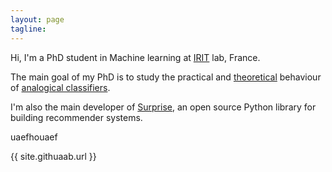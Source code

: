 ```yaml
---
layout: page
tagline:
---
```


Hi, I'm a PhD student in Machine learning at
[IRIT](https://www.irit.fr/?lang=en) lab, France.

The main goal of my PhD is to study the practical and
[theoretical](http://ebooks.iospress.com/volumearticle/44815) behaviour of
[analogical classifiers](http://ijcai.org/Proceedings/07/Papers/108.pdf).

I'm also the main developer of [Surprise](http://surpriselib.com/), an open
source Python library for building recommender systems.

uaefhouaef

{{ site.githuaab.url }}
